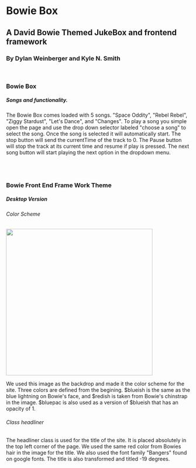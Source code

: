 <h1>Bowie Box</h1>
<h2>A David Bowie Themed JukeBox and frontend framework</h2>
<h3>By Dylan Weinberger and Kyle N. Smith</h3>
<br>

<h3>Bowie Box</h3>
<h5>Songs and functionality.</h5>
<p>The Bowie Box comes loaded with 5 songs. "Space Oddity", "Rebel Rebel", "Ziggy Stardust", "Let's Dance", and "Changes". To play a song you simple open the page and use the drop down selector labeled "choose a song" to select the song. Once the song is selected it will automatically start. The stop button will send the currentTime of the track to 0. The Pause button will stop the track at its current time and resume if play is pressed. The next song button will start playing the next option in the dropdown menu.</p>
<br><br>
<h3>Bowie Front End Frame Work Theme</h3>
<h5>Desktop Version</h5>
<h6>Color Scheme</h6>
<img src="css/images/bowie.png" width = "400px">
<p>We used this image as the backdrop and made it the color scheme for the site. Three colors are defined from the begining. $blueish is the same as the blue lightning on Bowie's face, and $redish is taken from Bowie's chinstrap in the image. $bluepac is also used as a version of $blueish that has an opacity of 1.</p>
<h6>Class headliner</h6>
<p>The headliner class is used for the title of the site. It is placed absolutely in the top left corner of the page. We used the same red color from Bowies hair in the image for the title. We also used the font family "Bangers" found on google fonts. The title is also transformed and titled -19 degrees.</p>


